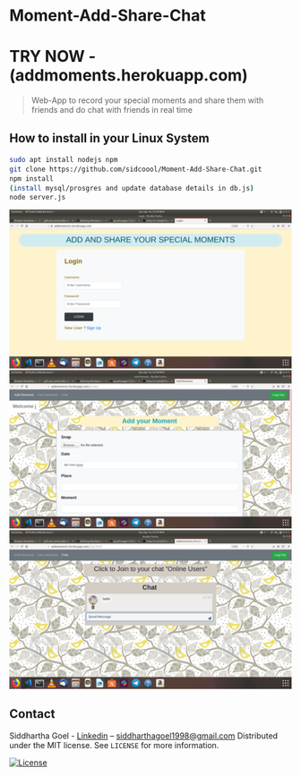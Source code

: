 # Moment-Add-Share-Chat 
# TRY NOW - (addmoments.herokuapp.com)

> Web-App to record your special moments and share them with friends and do chat with friends in real time
## How to install in your Linux System
```bash
sudo apt install nodejs npm
git clone https://github.com/sidcoool/Moment-Add-Share-Chat.git
npm install
(install mysql/prosgres and update database details in db.js)
node server.js
```
![Screen](Screens/screen1.png)
![Screen](Screens/screen2.png)
![Screen](Screens/screen3.png)

## Contact

Siddhartha Goel - [Linkedin](linkedin.com/in/siddhartha-goel-b2098117a) – siddharthagoel1998@gmail.com
Distributed under the MIT license. See ``LICENSE`` for more information.

[![License][license-image]][license-url]

[license-image]:https://img.shields.io/badge/license-MIT-blue.svg

[license-url]:https://raw.githubusercontent.com/clamytoe/pyTrack/master/LICENSE
